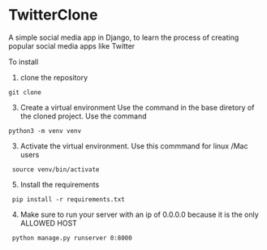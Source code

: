 # TwitterClone

A simple social media app in Django, to learn the process of creating popular social media apps like Twitter


To install
1. clone the repository
  ```
  git clone 
  ```
3. Create a virtual environment
  Use the command in the base diretory of the cloned project. Use the command
  ```
  python3 -m venv venv 
  ```
  
3. Activate the virtual environment. Use this commmand for linux /Mac users 
  ```
   source venv/bin/activate
  ```
   
5. Install the requirements
  ```
   pip install -r requirements.txt
  ```
4. Make sure to run your server with an ip of 0.0.0.0 because it is the only ALLOWED HOST
  ```
   python manage.py runserver 0:8000
  ```

